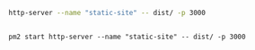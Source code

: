 ``` bash
http-server --name "static-site" -- dist/ -p 3000
```

```

pm2 start http-server --name "static-site" -- dist/ -p 3000

```

```


```